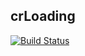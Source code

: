 ## crLoading
[![Build Status](https://travis-ci.org/ngutils/cr-loading.svg)](https://travis-ci.org/ngutils/cr-loading)  
